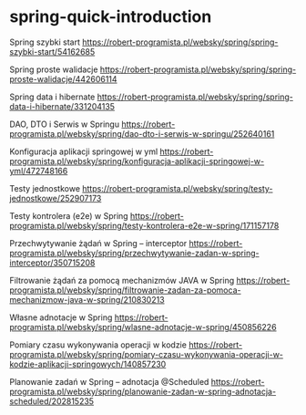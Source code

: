 # spring-quick-introduction
Spring szybki start
https://robert-programista.pl/websky/spring/spring-szybki-start/54162685

Spring proste walidacje
https://robert-programista.pl/websky/spring/spring-proste-walidacje/442606114

Spring data i hibernate
https://robert-programista.pl/websky/spring/spring-data-i-hibernate/331204135

DAO, DTO i Serwis w Springu
https://robert-programista.pl/websky/spring/dao-dto-i-serwis-w-springu/252640161

Konfiguracja aplikacji springowej w yml
https://robert-programista.pl/websky/spring/konfiguracja-aplikacji-springowej-w-yml/472748166

Testy jednostkowe
https://robert-programista.pl/websky/spring/testy-jednostkowe/252907173

Testy kontrolera (e2e) w Spring
https://robert-programista.pl/websky/spring/testy-kontrolera-e2e-w-spring/171157178

Przechwytywanie żądań w Spring – interceptor
https://robert-programista.pl/websky/spring/przechwytywanie-zadan-w-spring-interceptor/350715208

Filtrowanie żądań za pomocą mechanizmów JAVA w Spring
https://robert-programista.pl/websky/spring/filtrowanie-zadan-za-pomoca-mechanizmow-java-w-spring/210830213

Własne adnotacje w Spring
https://robert-programista.pl/websky/spring/wlasne-adnotacje-w-spring/450856226

Pomiary czasu wykonywania operacji w kodzie
https://robert-programista.pl/websky/spring/pomiary-czasu-wykonywania-operacji-w-kodzie-aplikacji-springowych/140857230

Planowanie zadań w Spring – adnotacja @Scheduled
https://robert-programista.pl/websky/spring/planowanie-zadan-w-spring-adnotacja-scheduled/202815235